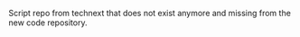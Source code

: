 Script repo from technext that does not exist anymore and missing  from the new code repository.

<!---
seanatcsaa/seanatcsaa is a ✨ special ✨ repository because its `README.md` (this file) appears on your GitHub profile.
You can click the Preview link to take a look at your changes.
--->
